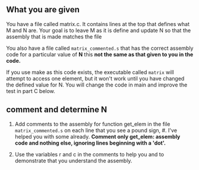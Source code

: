 
## What you are given

You have a file called matrix.c. It contains lines at the top that defines what M and N are. Your goal is to leave M as it is define and update N so that the assembly that is made matches the file 

You also have a file called `matrix_commented.s` that has the correct assembly code for a particular value of **N** this **not the same as that given to you in the code.**

If you use make as this code exists, the executable called `matrix` will attempt to access one element, but it won't work until you have changed the defined value for N. You will change the code in main and improve the test in part C below.

## comment and determine N

1. Add comments to the assembly for function get_elem in the file `matrix_commented.s` on each line that you see a pound sign, #. I've helped you with some already.  **Comment only get_elem: assembly code and nothing else, ignoring lines beginning with a 'dot'.**

2. Use the variables r and c in the comments to help you and to demonstrate that you understand the assembly.

 

